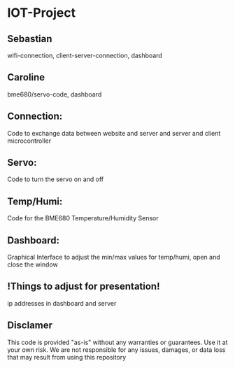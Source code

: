 # IOT-Project

## Sebastian
wifi-connection, client-server-connection, dashboard 

## Caroline
bme680/servo-code, dashboard

## Connection:
Code to exchange data between website and server and server and client microcontroller

## Servo:
Code to turn the servo on and off

## Temp/Humi:
Code for the BME680 Temperature/Humidity Sensor

## Dashboard:
Graphical Interface to adjust the min/max values for temp/humi, open and close the window

## !Things to adjust for presentation!
ip addresses in dashboard and server

## Disclamer
This code is provided "as-is" without any warranties or guarantees. Use it at your own risk. We are not responsible for any issues, damages, or data loss that may result from using this repository
